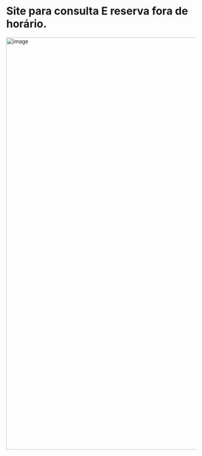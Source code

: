 # Site para consulta E reserva fora de horário. 
<img width="1664" height="1095" alt="image" src="https://github.com/user-attachments/assets/cc8cfc82-5103-46a9-a194-6f397dc7f369" />
